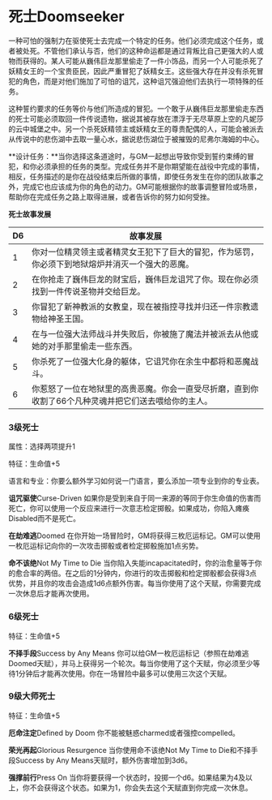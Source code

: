 # **死士**Doomseeker

一种可怕的强制力在驱使死士去完成一个特定的任务。他们必须完成这个任务，或者被处死。不管他们承认与否，他们的这种命运都是通过背叛比自己更强大的人或物而获得的。某人可能从巍伟巨龙那里偷走了一件小饰品，而另一个人可能杀死了妖精女王的一个宝贵臣民，因此严重冒犯了妖精女王。这些强大存在并没有杀死冒犯的角色，而是对他们施加了可怕的诅咒，这种诅咒强迫他们去执行一项特殊的任务。

这种誓约要求的任务等价与他们所造成的冒犯。一个敢于从巍伟巨龙那里偷走东西的死士可能必须取回一件传说遗物，据说其被存放在漂浮于无尽草原上空的凡妮莎的云中城堡之中。另一个杀死妖精领主或妖精女王的尊贵配偶的人，可能会被派去从传说中的悲伤湖中去取一量心水，据说悲伤湖位于被摧毁的尼弗尔海姆的中心。

**设计任务：**当你选择这条道途时，与GM一起想出导致你受到誓约束缚的冒犯，和你必须承担的任务的类型。完成任务并不是你期望能在战役中完成的事情，相反，任务描述的是你在战役结束后所做的事情，即使任务发生在你的团队故事之外，完成它也应该成为你的角色的动力。GM可能根据你的故事调整冒险或场景，帮助你在完成任务之路上取得进展，或者告诉你的努力如何受挫。

**死士故事发展**

<table>
<thead>
<tr class="header">
<th>D6</th>
<th>故事发展</th>
</tr>
</thead>
<tbody>
<tr class="odd">
<td>1</td>
<td>你对一位精灵领主或者精灵女王犯下了巨大的冒犯，作为惩罚，你必须下到地狱熔炉并消灭一个强大的恶魔。</td>
</tr>
<tr class="even">
<td>2</td>
<td>在你抢走了巍伟巨龙的财宝后，巍伟巨龙诅咒了你。现在你必须找到一件传说圣物并交给巨龙。</td>
</tr>
<tr class="odd">
<td>3</td>
<td>你冒犯了新神教派的女教皇，现在被指控寻找并归还一件宗教遗物给神圣王国。</td>
</tr>
<tr class="even">
<td>4</td>
<td>在与一位强大法师战斗并失败后，你被施了魔法并被派去从他或她的对手那里偷走一些东西。</td>
</tr>
<tr class="odd">
<td>5</td>
<td>你杀死了一位强大化身的躯体，它诅咒你在余生中都将和恶魔战斗。</td>
</tr>
<tr class="even">
<td>6</td>
<td>你惹怒了一位在地狱里的高贵恶魔。你会一直受尽折磨，直到你收割了66个凡种灵魂并把它们送去喂给你的主人。</td>
</tr>
</tbody>
</table>

### 3级死士

属性：选择两项提升1

特征：生命值+5

语言和专业：你要么额外学习如何说一门语言，要么添加一项专业到你的专业表。

**诅咒驱使**Curse-Driven
如果你是受到来自于同一来源的等同于你生命值的伤害而死亡，你可以使用一个反应来进行一次意志检定掷骰。如果成功，你陷入瘫痪Disabled而不是死亡。

**在劫难逃**Doomed
在你开始一场冒险时，GM将获得三枚厄运标记。GM可以使用一枚厄运标记向你的一次攻击掷骰或者检定掷骰施加1点劣势。

**命不该绝**Not My Time to Die
当你陷入失能incapacitated时，你的治愈量等于你的愈合率的两倍。在之后的1分钟内，你进行的攻击掷骰和检定掷骰都会获得3点优势，并且你的攻击会造成1d6点额外伤害。每当你使用了这个天赋，你需要完成一次休息后才能再次使用。

### 6级死士

特征：生命值+5

**不择手段**Success by Any Means
你可以给GM一枚厄运标记（参照在劫难逃Doomed天赋），并马上获得另一个轮次。每当你使用了这个天赋，你必须至少等待1分钟后才能再次使用。你在一场冒险中最多可以使用三次这个天赋。

### 9级大师死士

特征：生命值+5

**厄命注定**Defined by Doom 你不能被魅惑charmed或者强控compelled。

**荣光再起**Glorious Resurgence 当你使用命不该绝Not My Time to
Die和不择手段Success by Any Means天赋时，额外伤害增加到3d6。

**强撑前行**Press On
当你将要获得一个状态时，投掷一个d6。如果结果为4及以上，你不会获得这个状态。如果为1，你会失去这个天赋直到你完成一次休息。
